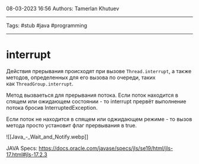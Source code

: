 08-03-2023
16:56
Authors: Tamerlan Khutuev
***
Tags: #stub #java #programming 
***
# interrupt
Действия прерывания происходят при вызове `Thread.interrupt`, а также методов, определенных для его вызова по очереди, таких как `ThreadGroup.interrupt`.

Метод вызваеться для прерывания потока. Если поток находится в спящем или ожидающем состоянии - то interrupt прервёт выполнение потока бросив InterruptedException.

Если поток не находится в спящем или оджидающем режиме - то вызов метода просто установит флаг прервывания в true. 

![[Java_-_Wait_and_Notify.webp]]

JAVA Specs: https://docs.oracle.com/javase/specs/jls/se19/html/jls-17.html#jls-17.2.3